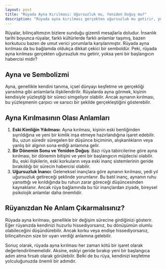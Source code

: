 ```yaml
---
layout: post
title: "Rüyada Ayna Kırılması: Uğursuzluk mu, Yeniden Doğuş mu?"
description: "Rüyada ayna kırılması gerçekten uğursuzluk mu getirir, yoksa yeni bir başlangıcın habercisi midir?"
---
```


Rüyalar, bilinçaltımızın bizlere sunduğu gizemli mesajlarla doludur. İnsanlık tarihi boyunca rüyalar, farklı kültürlerde farklı anlamlar taşımış, bazen korkutucu bazen de umut verici yorumlarla karşılanmıştır. Rüyada ayna kırılması da bu bağlamda oldukça dikkat çekici bir semboldür. Peki, rüyada ayna kırılması gerçekten uğursuzluk mu getirir, yoksa yeni bir başlangıcın habercisi midir?

## Ayna ve Sembolizmi

Ayna, genellikle kendini tanıma, içsel dünyayı keşfetme ve gerçekliği yansıtma gibi anlamlarla ilişkilendirilir. Rüyalarda ayna görmek, kişinin kendisiyle yüzleştiği bir süreci simgeliyor olabilir. Ancak aynanın kırılması, bu yüzleşmenin çarpıcı ve sarsıcı bir şekilde gerçekleştiğini gösterebilir.

## Ayna Kırılmasının Olası Anlamları

1. **Eski Kimliğin Yıkılması**: Ayna kırılması, kişinin eski benliğinden sıyrıldığına ve yeni bir kimlik inşa etmeye hazırlandığına işaret edebilir. Bu, uzun süredir süregelen bir düşünce biçiminin, alışkanlıkların veya yanlış bir algının sona erdiği anlamına gelir.
2. **Bir Dönemin Sonu ve Yeniden Doğuş**: Bazı rüya tabircilerine göre ayna kırılması, bir dönemin bitişini ve yeni bir başlangıcın müjdecisi olabilir. Bu, eski ilişkilerin, eski korkuların veya eski inanç sistemlerinin geride bırakıldığı bir sürecin habercisi olabilir.
3. **Uğursuzluk İnancı**: Geleneksel inançlara göre aynanın kırılması, yedi yıl uğursuzluk getireceği şeklinde yorumlanır. Bu batıl inanç, aynanın ruhu yansıttığı ve kırıldığında bu ruhun zarar göreceği düşüncesinden kaynaklanır. Ancak rüya bağlamında bu tür inançlardan ziyade, bireysel psikolojik anlamlar daha önemlidir.

## Rüyanızdan Ne Anlam Çıkarmalısınız?

Rüyada ayna kırılması, genellikle bir değişim sürecine girdiğinizi gösterir. Eğer rüyanızda kendinizi huzurlu hissediyorsanız, bu dönüşümün olumlu olabileceğini düşündürebilir. Ancak korku veya endişe hissediyorsanız, bilinçaltınızın size bir uyarı verdiği anlamına gelebilir.

Sonuç olarak, rüyada ayna kırılması her zaman kötü bir işaret olarak değerlendirilmemelidir. Aksine, eskiyi geride bırakıp yeni bir başlangıca adım atma fırsatı olarak görülebilir. Belki de bu rüya, kendinizi keşfetme yolculuğunuzda önemli bir adımdır.